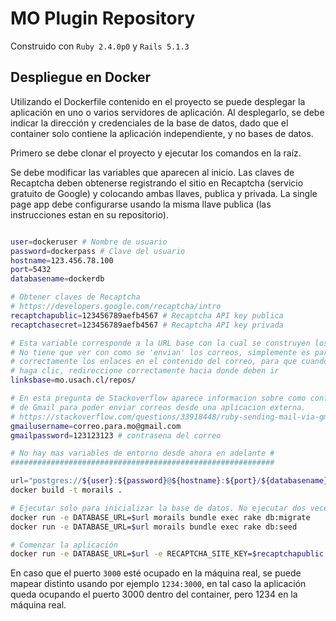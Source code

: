 # MO Plugin Repository

Construido con `Ruby 2.4.0p0` y `Rails 5.1.3`


## Despliegue en Docker

Utilizando el Dockerfile contenido en el proyecto se puede desplegar la aplicación en uno o varios servidores de aplicación. Al desplegarlo, se debe indicar la dirección y credenciales de la base de datos, dado que el container solo contiene la aplicación independiente, y no bases de datos.

Primero se debe clonar el proyecto y ejecutar los comandos en la raíz.

Se debe modificar las variables que aparecen al inicio. Las claves de Recaptcha deben obtenerse registrando el sitio en Recaptcha (servicio gratuito de Google) y colocando ambas llaves, publica y privada. La single page app debe configurarse usando la misma llave publica (las instrucciones estan en su repositorio).

```bash

user=dockeruser # Nombre de usuario
password=dockerpass # Clave del usuario
hostname=123.456.78.100
port=5432
databasename=dockerdb

# Obtener claves de Recaptcha
# https://developers.google.com/recaptcha/intro
recaptchapublic=123456789aefb4567 # Recaptcha API key publica
recaptchasecret=123456789aefb4567 # Recaptcha API key privada

# Esta variable corresponde a la URL base con la cual se construyen los correos.
# No tiene que ver con como se 'envian' los correos, simplemente es para escribir
# correctamente los enlaces en el contenido del correo, para que cuando el usuario
# haga clic, redireccione correctamente hacia donde deben ir
linksbase=mo.usach.cl/repos/

# En esta pregunta de Stackoverflow aparece informacion sobre como configurar la cuenta
# de Gmail para poder enviar correos desde una aplicacion externa.
# https://stackoverflow.com/questions/33918448/ruby-sending-mail-via-gmail-smtp
gmailusername=correo.para.mo@gmail.com
gmailpassword=123123123 # contrasena del correo

# No hay mas variables de entorno desde ahora en adelante #
###########################################################

url="postgres://${user}:${password}@${hostname}:${port}/${databasename}"
docker build -t morails .

# Ejecutar solo para inicializar la base de datos. No ejecutar dos veces
docker run -e DATABASE_URL=$url morails bundle exec rake db:migrate
docker run -e DATABASE_URL=$url morails bundle exec rake db:seed

# Comenzar la aplicación
docker run -e DATABASE_URL=$url -e RECAPTCHA_SITE_KEY=$recaptchapublic -e RECAPTCHA_SECRET_KEY=$recaptchasecret -e SMTP_GMAIL_LINKS_BASE=$linksbase -e SMTP_GMAIL_USERNAME=$gmailusername -e SMTP_GMAIL_PASSWORD=$gmailpassword -p 3000:3000 -d morails
```


En caso que el puerto `3000` esté ocupado en la máquina real, se puede mapear distinto usando por ejemplo `1234:3000`, en tal caso la aplicación queda ocupando el puerto 3000 dentro del container, pero 1234 en la máquina real.
